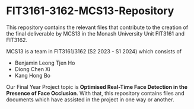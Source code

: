 # FIT3161-3162-MCS13-Repository
This repository contains the relevant files that contribute to the creation of the final deliverable by MCS13 in the Monash University Unit FIT3161 and FIT3162. 

MCS13 is a team in FIT3161/3162 (S2 2023 - S1 2024) which consists of 
* Benjamin Leong Tjen Ho 
* Diong Chen Xi
* Kang Hong Bo

Our Final Year Project topic is **Optimised Real-Time Face Detection in the Presence of Face Occlusion**. With that, this repository contains files and documents which have assisted in the project in one way or another. 
